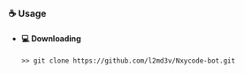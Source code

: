 ##  


### ☕ Usage  
- #### 💻 Downloading
     ```
    >> git clone https://github.com/l2md3v/Nxycode-bot.git
    ```

